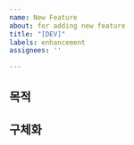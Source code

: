 ```yaml
---
name: New Feature
about: for adding new feature
title: "[DEV]"
labels: enhancement
assignees: ''

---
```


## 목적


## 구체화
